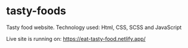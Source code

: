 # tasty-foods
Tasty food website. Technology used: Html, CSS, SCSS and JavaScript

Live site is running on:
https://eat-tasty-food.netlify.app/
